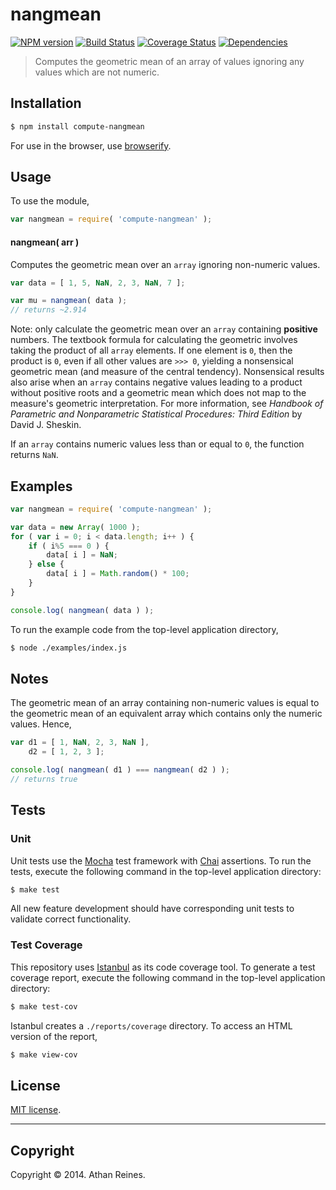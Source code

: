 nangmean
===
[![NPM version][npm-image]][npm-url] [![Build Status][travis-image]][travis-url] [![Coverage Status][coveralls-image]][coveralls-url] [![Dependencies][dependencies-image]][dependencies-url]

> Computes the geometric mean of an array of values ignoring any values which are not numeric.


## Installation

``` bash
$ npm install compute-nangmean
```

For use in the browser, use [browserify](https://github.com/substack/node-browserify).


## Usage

To use the module,

``` javascript
var nangmean = require( 'compute-nangmean' );
```

#### nangmean( arr )

Computes the geometric mean over an `array` ignoring non-numeric values.

``` javascript
var data = [ 1, 5, NaN, 2, 3, NaN, 7 ];

var mu = nangmean( data );
// returns ~2.914
```

Note: only calculate the geometric mean over an `array` containing __positive__ numbers. The textbook formula for calculating the geometric involves taking the product of all `array` elements. If one element is `0`, then the product is `0`, even if all other values are `>>> 0`, yielding a nonsensical geometric mean (and measure of the central tendency). Nonsensical results also arise when an `array` contains negative values leading to a product without positive roots and a geometric mean which does not map to the measure's geometric interpretation. For more information, see *Handbook of Parametric and Nonparametric Statistical Procedures: Third Edition* by David J. Sheskin.

If an `array` contains numeric values less than or equal to `0`, the function returns `NaN`.


## Examples

``` javascript
var nangmean = require( 'compute-nangmean' );

var data = new Array( 1000 );
for ( var i = 0; i < data.length; i++ ) {
	if ( i%5 === 0 ) {
		data[ i ] = NaN;
	} else {
		data[ i ] = Math.random() * 100;
	}
}

console.log( nangmean( data ) );
```

To run the example code from the top-level application directory,

``` bash
$ node ./examples/index.js
```

## Notes

The geometric mean of an array containing non-numeric values is equal to the geometric mean of an equivalent array which contains only the numeric values. Hence,

``` javascript
var d1 = [ 1, NaN, 2, 3, NaN ],
	d2 = [ 1, 2, 3 ];

console.log( nangmean( d1 ) === nangmean( d2 ) );
// returns true
```


## Tests

### Unit

Unit tests use the [Mocha](http://visionmedia.github.io/mocha) test framework with [Chai](http://chaijs.com) assertions. To run the tests, execute the following command in the top-level application directory:

``` bash
$ make test
```

All new feature development should have corresponding unit tests to validate correct functionality.


### Test Coverage

This repository uses [Istanbul](https://github.com/gotwarlost/istanbul) as its code coverage tool. To generate a test coverage report, execute the following command in the top-level application directory:

``` bash
$ make test-cov
```

Istanbul creates a `./reports/coverage` directory. To access an HTML version of the report,

``` bash
$ make view-cov
```


## License

[MIT license](http://opensource.org/licenses/MIT). 


---
## Copyright

Copyright &copy; 2014. Athan Reines.


[npm-image]: http://img.shields.io/npm/v/compute-nangmean.svg
[npm-url]: https://npmjs.org/package/compute-nangmean

[travis-image]: http://img.shields.io/travis/compute-io/nangmean/master.svg
[travis-url]: https://travis-ci.org/compute-io/nangmean

[coveralls-image]: https://img.shields.io/coveralls/compute-io/nangmean/master.svg
[coveralls-url]: https://coveralls.io/r/compute-io/nangmean?branch=master

[dependencies-image]: http://img.shields.io/david/compute-io/nangmean.svg
[dependencies-url]: https://david-dm.org/compute-io/nangmean

[dev-dependencies-image]: http://img.shields.io/david/dev/compute-io/nangmean.svg
[dev-dependencies-url]: https://david-dm.org/dev/compute-io/nangmean

[github-issues-image]: http://img.shields.io/github/issues/compute-io/nangmean.svg
[github-issues-url]: https://github.com/compute-io/nangmean/issues